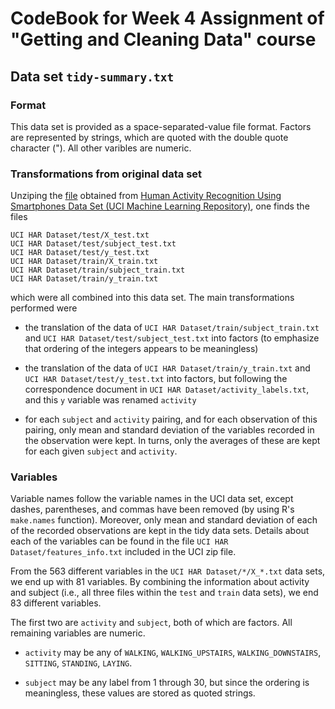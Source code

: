 # CodeBook for Week 4 Assignment of "Getting and Cleaning Data" course

## Data set `tidy-summary.txt`

### Format

This data set is provided as a space-separated-value file format. Factors are represented by strings, which are quoted with the double quote character ("). All other varibles are numeric.

### Transformations from original data set

Unziping the [file](https://d396qusza40orc.cloudfront.net/getdata%2Fprojectfiles%2FUCI%20HAR%20Dataset.zip) obtained from [Human Activity Recognition Using Smartphones Data Set 
 (UCI Machine Learning Repository)](http://archive.ics.uci.edu/ml/datasets/Human+Activity+Recognition+Using+Smartphones#), one finds the files 
 
```
UCI HAR Dataset/test/X_test.txt
UCI HAR Dataset/test/subject_test.txt
UCI HAR Dataset/test/y_test.txt
UCI HAR Dataset/train/X_train.txt
UCI HAR Dataset/train/subject_train.txt
UCI HAR Dataset/train/y_train.txt
```

which were all combined into this data set. The main transformations performed were 

   + the translation of the data of `UCI HAR Dataset/train/subject_train.txt` and `UCI HAR Dataset/test/subject_test.txt` into factors (to emphasize that ordering of the integers appears to be meaningless)
   
   + the translation of the data of `UCI HAR Dataset/train/y_train.txt` and `UCI HAR Dataset/test/y_test.txt` into factors, but following the correspondence document in `UCI HAR Dataset/activity_labels.txt`, and this `y` variable was renamed `activity`

   + for each `subject` and `activity` pairing, and for each observation of this pairing, only mean and standard deviation of the variables recorded in the observation were kept. In turns, only the averages of these are kept for each given `subject` and `activity`.

### Variables

Variable names follow the variable names in the UCI data set, except dashes, parentheses, and commas have been removed (by using R's `make.names` function). Moreover, only mean and standard deviation of each of the recorded observations are kept in the tidy data sets.  Details about each of the variables can be found in the file `UCI HAR Dataset/features_info.txt` included in the UCI zip file.

From the 563 different variables in the `UCI HAR Dataset/*/X_*.txt` data sets, we end up with 81 variables. By combining the information about activity and subject (i.e., all three files within the `test` and `train` data sets), we end 83 different variables. 

The first two are `activity` and `subject`, both of which are factors. All remaining variables are numeric. 

   + `activity` may be any of `WALKING`, `WALKING_UPSTAIRS`,  `WALKING_DOWNSTAIRS`, `SITTING`, `STANDING`, `LAYING`.

   + `subject` may be any label from 1 through 30, but since the ordering is meaningless, these values are stored as quoted strings.


